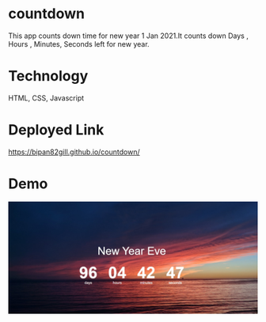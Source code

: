 # countdown
This app  counts down time for new year  1 Jan 2021.It counts down Days , Hours , Minutes, Seconds left for new year.

# Technology

HTML, CSS, Javascript

# Deployed Link

https://bipan82gill.github.io/countdown/

# Demo

![](images/screenshot.jpg)
